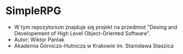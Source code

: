 # SimpleRPG
- W tym repozytorium znajduje się projekt na przedmiot "Desing and Developement of High Level Object-Oriented Software".
- Autor: Wiktor Pantak
- Akademia Górniczo-Hutnicza w Krakowie im. Stanisława Staszica
